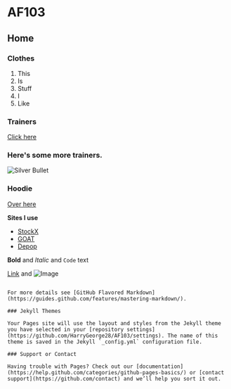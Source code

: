 # AF103 

## Home

### Clothes

1. This
2. Is 
3. Stuff
4. I 
5. Like 


### Trainers 
[Click here](https://www.goat.com/sneakers/yeezy-boost-700-utility-black-yzy-700-utility/used) 


### Here's some more trainers. 
![Silver Bullet](https://cms-cdn.thesolesupplier.co.uk/2017/08/nike-air-max-97-silver-bullet-OG-QS-884421-001-Side.jpg) 


### Hoodie 
[Over here](https://process.fs.grailed.com/AJdAgnqCST4iPtnUxiGtTz/cache=expiry:max/rotate=deg:exif/rotate=deg:0/resize=width:1200,fit:crop/output=quality:70/compress/aqrzwS6cS0mquC7CIW37) 

**Sites I use**
- [StockX](https://stockx.com/) 
- [GOAT](https://www.goat.com/) 
- [Depop](https://www.depop.com/) 

**Bold** and _Italic_ and `Code` text

[Link](url) and ![Image](src)
```

For more details see [GitHub Flavored Markdown](https://guides.github.com/features/mastering-markdown/).

### Jekyll Themes

Your Pages site will use the layout and styles from the Jekyll theme you have selected in your [repository settings](https://github.com/HarryGeorge28/AF103/settings). The name of this theme is saved in the Jekyll `_config.yml` configuration file.

### Support or Contact

Having trouble with Pages? Check out our [documentation](https://help.github.com/categories/github-pages-basics/) or [contact support](https://github.com/contact) and we’ll help you sort it out.
